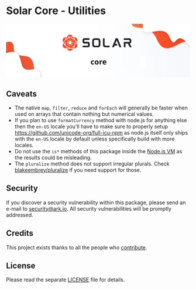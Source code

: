 # Solar Core - Utilities

<p align="center">
    <img src="../../banner.png" />
</p>

## Caveats

- The native `map`, `filter`, `reduce` and `forEach` will generally be faster when used on arrays that contain nothing but numerical values.
- If you plan to use `formatCurrency` method with node.js for anything else then the `en-US` locale you'll have to make sure to properly setup https://github.com/unicode-org/full-icu-npm as node.js itself only ships with the `en-US` locale by default unless specifically build with more locales.
- Do not use the `is*` methods of this package inside the [Node.js VM](https://nodejs.org/api/vm.html) as the results could be misleading.
- The `pluralize` method does not support irregular plurals. Check [blakeembrey/pluralize](https://github.com/blakeembrey/pluralize) if you need support for those.

## Security

If you discover a security vulnerability within this package, please send an e-mail to security@ark.io. All security vulnerabilities will be promptly addressed.

## Credits

This project exists thanks to all the people who [contribute](../../../../contributors).

## License

Please read the separate [LICENSE](../../LICENSE) file for details.
